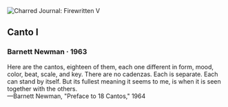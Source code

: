 <div class="artwork-of-the-day">
  <div class="container">
    <div class="img-wrapper">
      <img
        src="https://uploads6.wikiart.org/images/barnett-newman/canto-i-1963.jpg"
        alt="Charred Journal: Firewritten V" />
    </div>
    <div class="artwork-detail">
      <div class="artwork-origin"> 
        <h2 class="artwork-name">Canto I</h2>
        <h3 class="artist">
          Barnett Newman
                    ·  1963
        </h3>
      </div>
      <p class="description">
        <span class="artwork-description-text ng-binding" ng-bind-html="viewModel.ArtworkOfTheDay.Description | unsafe">Here are the cantos, eighteen of them, each one different in form, mood, color, beat, scale, and key. There are no cadenzas. Each is separate. Each can stand by itself. But its fullest meaning it seems to me, is when it is seen together with the others.
<br>—Barnett Newman, "Preface to 18 Cantos," 1964</span>
                        <div class="text-shadow-container ng-hide" ng-show="showShadow"></div>
      </p>
    </div>
  </div>

</div>
